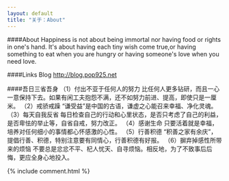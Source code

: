 ```yaml
---
layout: default
title: "关于：About"
---
```

####About
Happiness is not about being immortal nor having food or rights in one's hand. It's about having each tiny wish come true,or having something to eat when you are hungry or having someone's love when you need love.  


####Links
Blog    <http://blog.pop925.net> 


####吾日三省吾身
（1）付出不亚于任何人的努力
比任何人更多钻研，而且一心一意保持下去。如果有闲工夫抱怨不满，还不如努力前进、提高，即使只是一厘米。
（2）戒骄戒躁
“谦受益”是中国的古语，谦虚之心能召来幸福、净化灵魂。
（3）每天自我反省
每日检查自己的行动和心里状态，是否只考虑了自己的利益，是否卑怯的举止等，自省自戒，努力改正。
（4）感谢生命
只要活着就是幸福，培养对任何细小的事情都心怀感激的心性。
（5）行善积德
“积善之家有余庆”，提倡行善、积德，特别注意要有同情心，行善积德有好报。
（6）摒弃掉感性所带来的烦恼
不要总是忿忿不平、杞人忧天、自寻烦恼。相反地，为了不致事后后悔，更应全身心地投入。

<!-- Blog Comments -->
<div class="media">
  {% include comment.html %} 
</div>

